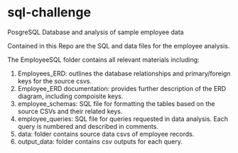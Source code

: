 # sql-challenge
PosgreSQL Database and analysis of sample employee data

Contained in this Repo are the SQL and data files for the employee analysis.

The EmployeeSQL folder contains all relevant materials including:
1. Employees_ERD: outlines the database relationships and primary/foreign keys for the source csvs.
2. Employee_ERD documentation: provides further description of the ERD diagram, including compoisite keys.
3. employee_schemas: SQL file for formatting the tables based on the source CSVs and their related keys.
4. employee_queries: SQL file for queries requested in data analysis. Each query is numbered and described in comments.
5. data: folder contains source data csvs of employee records.
6. output_data: folder contains csv outputs for each query.
